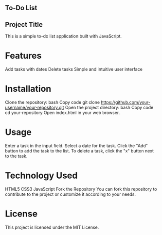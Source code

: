 ## To-Do List
## Project Title
This is a simple to-do list application built with JavaScript.

# Features
Add tasks with dates
Delete tasks
Simple and intuitive user interface
# Installation
Clone the repository:
bash
Copy code
git clone https://github.com/your-username/your-repository.git
Open the project directory:
bash
Copy code
cd your-repository
Open index.html in your web browser.
# Usage
Enter a task in the input field.
Select a date for the task.
Click the "Add" button to add the task to the list.
To delete a task, click the "x" button next to the task.
# Technology Used
HTML5
CSS3
JavaScript
Fork the Repository
You can fork this repository to contribute to the project or customize it according to your needs.

# License
This project is licensed under the MIT License.

